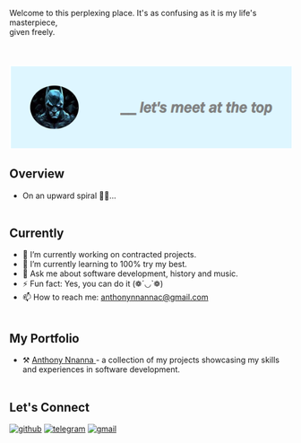 Welcome to this perplexing place. It's as confusing as it is my life's masterpiece, <br> given freely. <br> <br> <br> <br>
<img src="media/top.png" alt="">




## Overview
- On an upward spiral 🚀🚀... <br> <br>




## Currently
- 🔭 I’m currently working on contracted projects.
- 🌱 I’m currently learning to 100% try my best.
- 💬 Ask me about software development, history and music.
- ⚡ Fun fact: Yes, you can do it (❁´◡`❁)
- 📫 How to reach me: anthonynnannac@gmail.com <br> <br>



## My Portfolio
- ⚒️ <a href="https://anthony-nnanna-portfolio.vercel.app/"> Anthony Nnanna </a> - a collection of my projects showcasing my skills and experiences in software development. <br> <br>


## Let's Connect

[<img src='https://cdn.jsdelivr.net/npm/simple-icons@3.0.1/icons/github.svg' alt='github' height='20'>](https://github.com/chiefJurist)  [<img src='https://cdn.jsdelivr.net/npm/simple-icons@3.0.1/icons/telegram.svg' alt='telegram' height='20'>](https://t.me/chief_jurist)
[<img src='https://cdn.jsdelivr.net/npm/simple-icons@3.0.1/icons/gmail.svg' alt='gmail' height='20'>](anthonynnannac@gmail.com)
